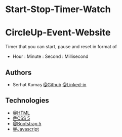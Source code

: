 # Start-Stop-Timer-Watch

# CircleUp-Event-Website
Timer that you can start, pause and reset in format of 
- Hour : Minute : Second : Millisecond
## Authors

- Serhat Kumaş [@Github](https://www.github.com/serhatkumas) [@Linked-in](https://www.github.com/serhatkumas) 


## Technologies

- [@HTML](https://developer.mozilla.org/en-US/docs/Learn/Getting_started_with_the_web/HTML_basics)
- [@CSS 5](https://developer.mozilla.org/en-US/docs/Web/CSS)
- [@Bootstrap 5](https://getbootstrap.com/docs/5.0/getting-started/introduction/)
- [@Javascript](https://developer.mozilla.org/en-US/docs/Web/JavaScript)
